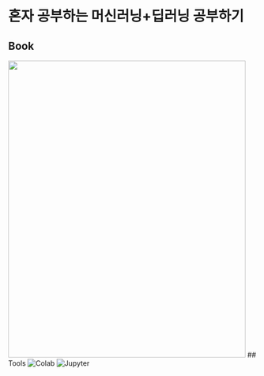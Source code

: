# 혼자 공부하는 머신러닝+딥러닝 공부하기
## Book
<img src= https://www.hanbit.co.kr/data/books/B2002963743_l.jpg width="480" height="600"> 
## Tools
<img alt="Colab" src ="https://img.shields.io/badge/Colab-F9AB00.svg?&style=for-the-badge&logo=Google Colab&logoColor=black" /> <img alt="Jupyter" src ="https://img.shields.io/badge/Jupyter-F37626.svg?&style=for-the-badge&logo=Jupyter&logoColor=black"/>
